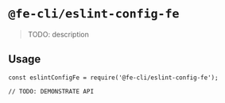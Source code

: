 # `@fe-cli/eslint-config-fe`

> TODO: description

## Usage

```
const eslintConfigFe = require('@fe-cli/eslint-config-fe');

// TODO: DEMONSTRATE API
```
